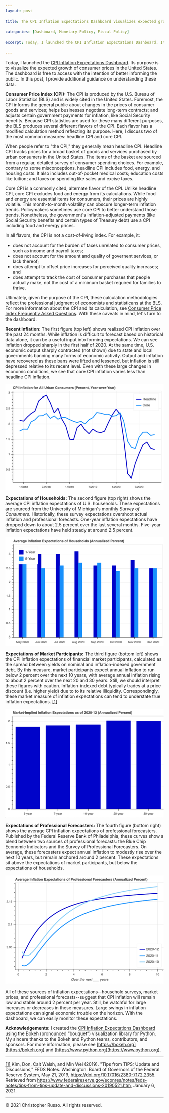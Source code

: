 ```yaml
---
layout: post

title: The CPI Inflation Expectations Dashboard visualizes expected growth of consumer prices.

categories: [Dashboard, Monetary Policy, Fiscal Policy]

excerpt: Today, I launched the CPI Inflation Expectations Dashboard. Its purpose is to visualize the expected growth of consumer prices in the United States. The dashboard is free to access with the intention of better informing the public. In this post, I provide additional guidance on understanding these data.

---
```


Today, I launched the [CPI Inflation Expectations Dashboard](https://christopher-russo.github.io/dashboard/cpi-inflation-expectations/). Its purpose is to visualize the expected growth of consumer prices in the United States. The dashboard is free to access with the intention of better informing the public. In this post, I provide additional guidance on understanding these data.

**Consumer Price Index (CPI):** The CPI is produced by the U.S. Bureau of Labor Statistics (BLS) and is widely cited in the United States. Foremost, the CPI informs the general public about changes in the prices of consumer goods and services; helps businesses negotiate long-term contracts; and adjusts certain government payments for inflation, like Social Security benefits. Because CPI statistics are used for these many different purposes, the BLS produces several different flavors of the CPI. Each flavor has a modified calculation method reflecting its purpose. Here, I discuss two of the most common measures: headline CPI and core CPI. 

When people refer to "the CPI," they generally mean headline CPI. Headline CPI tracks prices for a broad basket of goods and services purchased by urban consumers in the United States. The items of the basket are sourced from a regular, detailed survey of consumer spending choices. For example, contrary to some misconceptions, headline CPI includes food, energy, and housing costs. It also includes out-of-pocket medical costs; education costs like tuition; and taxes on spending like sales and excise taxes.

Core CPI is a commonly cited, alternate flavor of the CPI. Unlike headline CPI, core CPI excludes food and energy from its calculations. While food and energy are essential items for consumers, their prices are highly volatile. This month-to-month volatility can obscure longer-term inflation trends. Policymakers sometimes use core CPI to better understand those trends. Nonetheless, the government's inflation-adjusted payments (like Social Security benefits and certain types of Treasury debt) use a CPI including food and energy prices. 

In all flavors, the CPI is not a cost-of-living index. For example, it:

- does not account for the burden of taxes unrelated to consumer prices, such as income and payroll taxes;
- does not account for the amount and quality of governent services, or lack thereof; 
- does attempt to offset price increases for perceived quality increases; and 
- does attempt to track the cost of consumer purchases that people actually make, not the cost of a minimum basket required for families to thrive. 

Ultimately, given the purpose of the CPI, these calculation methodologies reflect the professional judgment of economists and statisticans at the BLS. For more information about the CPI and its calculation, see [Consumer Price Index Frequently Asked Questions](https://www.bls.gov/cpi/questions-and-answers.htm). With these caveats in mind, let's turn to the dashboard.

**Recent Inflation:** The first figure (top left) shows realized CPI inflation over the past 24 months. While inflation is difficult to forecast based on historical data alone, it can be a useful input into forming expectations. We can see inflation dropped sharply in the first half of 2020. At the same time, U.S. economic output sharply contracted (not shown) due to state and local governments banning many forms of economic activity. Output and inflation have recovered as these bans were lifted and lessened, but inflation is still depressed relative to its recent level. Even with these large changes in economic conditions, we see that core CPI inflation varies less than headline CPI inflation. 

![](../images/2021-01-06-ied/2021-01-06_ied_1.png)

**Expectations of Households:** The second figure (top right) shows the average CPI inflation expectations of U.S. households. These expectations are sourced from the University of Michigan's monthly *Survey of Consumers*. Historically, these survey expectations overshoot actual inflation and professional forecasts. One-year inflation expectations have dropped down to about 2.5 percent over the last several months. Five-year inflation expectations have held steady at around 2.5 percent.

![](../images/2021-01-06-ied/2021-01-06_ied_2.png)

**Expectations of Market Participants:** The third figure (bottom left) shows the CPI inflation expectations of financial market participants, calculated as the spread between yields on nominal and inflation-indexed government debt. By this measure, market participants expect annual inflation to run below 2 percent over the next 10 years, with average annual inflation rising to about 2 percent over the next 20 and 30 years. Still, we should interpret these figures with caution. Inflation-indexed debt typically trades at a price discount (i.e. higher yield) due to to its relative illiquidity. Correspondingly, these market measure of inflation expectations can tend to understate true inflation expectations. [[1]](#note1)<a name="back1"></a>

![](../images/2021-01-06-ied/2021-01-06_ied_3.png)

**Expectations of Professional Forecasters:** The fourth figure (bottom right) shows the average CPI inflation expectations of professional forecasters. Published by the Federal Reserve Bank of Philadelphia, these curves show a blend between two sources of professional forecasts: the Blue Chip Economic Indicators and the Survey of Professional Forecasters. On average, these forecasters expect annual inflation to modestly rise over the next 10 years, but remain anchored around 2 percent. These expectations sit above the expectations of market participants, but below the expectations of households.

![](../images/2021-01-06-ied/2021-01-06_ied_4.png)

All of these sources of inflation expectations--household surveys, market prices, and professional forecasts--suggest that CPI inflation will remain low and stable around 2 percent per year. Still, be watchful for large increases or decreases in these measures. Large swings in inflation expectations can signal economic trouble on the horizon. With the dashboard, we can easily monitor these expectations.

**Acknowledgements:** I created the [CPI Inflation Expectations Dashboard](https://christopher-russo.github.io/dashboard/cpi-inflation-expectations/) using the Bokeh (pronounced “bouquet”) visualization library for Python. My sincere thanks to the Bokeh and Python teams, contributors, and sponsors. For more information, please see [https://bokeh.org](https://bokeh.org) and [https://www.python.org](https://www.python.org).

___

<a name="note1"></a> [[1]](#back1) Kim, Don, Cait Walsh, and Min Wei (2019). "Tips from TIPS: Update and Discussions," FEDS Notes. Washington: Board of Governors of the Federal Reserve System, May 21, 2019, <https://doi.org/10.17016/2380-7172.2355>. Retrieved from <https://www.federalreserve.gov/econres/notes/feds-notes/tips-from-tips-update-and-discussions-20190521.htm>, January 6, 2021.

___

&copy; 2021 Christopher Russo. All rights reserved.